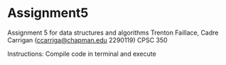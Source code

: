 # Assignment5
Assignment 5 for data structures and algorithms
Trenton Faillace, Cadre Carrigan (ccarriga@chapman.edu 2290119)
CPSC 350

Instructions: Compile code in terminal and execute
